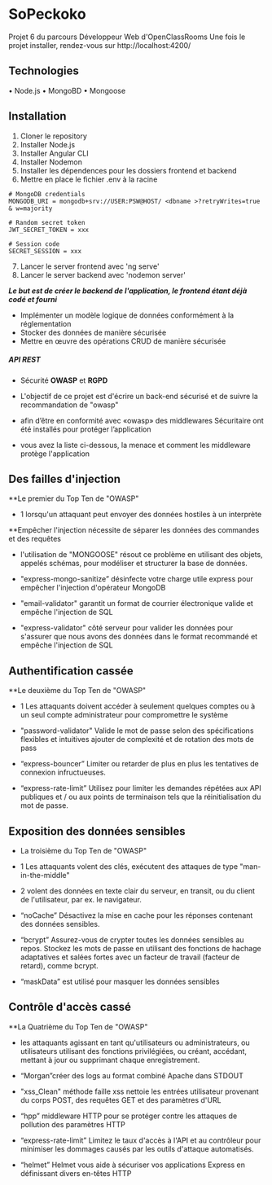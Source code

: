 # SoPeckoko

Projet 6 du parcours Développeur Web d'OpenClassRooms
Une fois le projet installer, rendez-vous sur http://localhost:4200/

## Technologies

• Node.js
• MongoBD
• Mongoose

## Installation

1. Cloner le repository
2. Installer Node.js
3. Installer Angular CLI
4. Installer Nodemon
5. Installer les dépendences pour les dossiers frontend et backend
6. Mettre en place le fichier .env à la racine

````text
# MongoDB credentials
MONGODB_URI = mongodb+srv://USER:PSW@HOST/ <dbname >?retryWrites=true & w=majority

# Random secret token
JWT_SECRET_TOKEN = xxx

# Session code
SECRET_SESSION = xxx
````

7. Lancer le server frontend avec 'ng serve'
8. Lancer le server backend avec 'nodemon server'

***Le but est de créer le backend de l'application, le frontend étant déjà codé et fourni***

* Implémenter un modèle logique de données conformément à la réglementation
* Stocker des données de manière sécurisée
* Mettre en œuvre des opérations CRUD de manière sécurisée

##### API REST

* Sécurité **OWASP** et **RGPD**

* L'objectif de ce projet est d'écrire un back-end sécurisé et de suivre la recommandation de "owasp"
* afin d’être en conformité avec «owasp» des middlewares Sécuritaire ont été installés pour protéger l’application
* vous avez la liste ci-dessous, la menace et comment les middleware protège l'application


## Des failles d'injection

**Le premier du Top Ten de "OWASP"
* 1 lorsqu'un attaquant peut envoyer des données hostiles à un interprète

**Empêcher l'injection nécessite de séparer les données des commandes et des requêtes


* l'utilisation de "MONGOOSE" résout ce problème en utilisant des objets, appelés schémas,
pour modéliser et structurer la base de données.

* "express-mongo-sanitize” désinfecte votre charge utile express pour empêcher l'injection d'opérateur MongoDB

* "email-validator" garantit un format de courrier électronique valide et empêche l'injection de SQL

* "express-validator" côté serveur pour valider les données pour s'assurer que nous avons des données dans le format recommandé
et empêche l'injection de SQL


## Authentification cassée
**Le deuxième du Top Ten de "OWASP"
* 1 Les attaquants doivent accéder à seulement quelques comptes ou à un seul compte administrateur pour compromettre le système

* "password-validator" Valide le mot de passe selon des spécifications flexibles et intuitives  ajouter de complexité et de rotation des mots de pass 

* “express-bouncer” Limiter ou retarder de plus en plus les tentatives de connexion infructueuses.

* “express-rate-limit” Utilisez pour limiter les demandes répétées aux API publiques et / ou aux points de terminaison tels que la réinitialisation du mot de passe.


## Exposition des données sensibles
* La troisième du Top Ten de "OWASP"
* 1 Les attaquants volent des clés, exécutent des attaques de type "man-in-the-middle" 
* 2 volent des données en texte clair du serveur, en transit, ou du client de l'utilisateur, par ex. le navigateur.

* “noCache” Désactivez la mise en cache pour les réponses contenant des données sensibles.

* “bcrypt” Assurez-vous de crypter toutes les données sensibles au repos. Stockez les mots de passe en utilisant des fonctions de hachage adaptatives et salées fortes avec un facteur de travail (facteur de retard), comme  bcrypt.

* “maskData” est utilisé pour masquer les données sensibles


## Contrôle d'accès cassé
**La  Quatrième du Top Ten de "OWASP"
* les attaquants agissant en tant qu'utilisateurs ou administrateurs, ou utilisateurs utilisant des fonctions privilégiées, ou créant, accédant, mettant à jour ou supprimant chaque enregistrement.

* “Morgan”créer des logs  au format combiné Apache dans STDOUT


* "xss_Clean" méthode faille xss nettoie
 les entrées utilisateur provenant du corps POST, des requêtes GET et des paramètres d'URL

* “hpp” middleware  HTTP pour se protéger contre les attaques de pollution des paramètres HTTP 

* “express-rate-limit” Limitez le taux d'accès à l'API et au contrôleur pour minimiser les dommages causés par les outils d'attaque automatisés.

* “helmet” Helmet vous aide à sécuriser vos applications Express en définissant divers en-têtes HTTP
